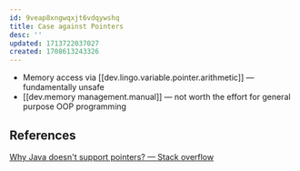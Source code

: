 ```yaml
---
id: 9veap8xngwqxjt6vdqywshq
title: Case against Pointers
desc: ''
updated: 1713722037027
created: 1708613243326
---
```



- Memory access via [[dev.lingo.variable.pointer.arithmetic]] — fundamentally unsafe
- [[dev.memory management.manual]] — not worth the effort for general purpose OOP programming

## References

[Why Java doesn't support pointers? — Stack overflow](https://stackoverflow.com/questions/9595636/why-java-doesnt-support-pointers)
